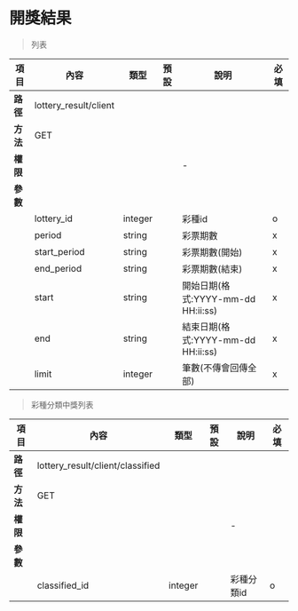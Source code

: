 # 開獎結果

> 列表

| 項目         | 內容                         | 類型         | 預設         | 說明                  | 必填  |
|-------------|-----------------------------|--------------|--------------|---------------------|-------|
| <b>路徑</b>  |lottery_result/client       |              |              |                     |      |
| <b>方法</b>  | GET                        |              |              |                     |      |
| <b>權限</b>  |        |              |              |          -          |      |
| <b>參數</b>  |                             |              |              |                     |      |
|             | lottery_id    | integer      |     |      彩種id        |   o  |
|             | period          | string      |              |      彩票期數       |   x  |
|             | start_period          | string      |              |      彩票期數(開始)       |   x  |
|             | end_period          | string      |              |      彩票期數(結束)       |   x  |
|             | start    | string      |              |      開始日期(格式:YYYY-mm-dd HH:ii:ss)        |   x  |
|             | end    | string      |              |      結束日期(格式:YYYY-mm-dd HH:ii:ss)        |   x  |
|             | limit           | integer      |            |      筆數(不傳會回傳全部)        |   x  |

> 彩種分類中獎列表

| 項目         | 內容                         | 類型         | 預設         | 說明                  | 必填  |
|-------------|-----------------------------|--------------|--------------|---------------------|-------|
| <b>路徑</b>  |lottery_result/client/classified       |              |              |                     |      |
| <b>方法</b>  | GET                        |              |              |                     |      |
| <b>權限</b>  |        |              |              |          -          |      |
| <b>參數</b>  |                             |              |              |                     |      |
|             | classified_id    | integer      |     |      彩種分類id        |   o  |
